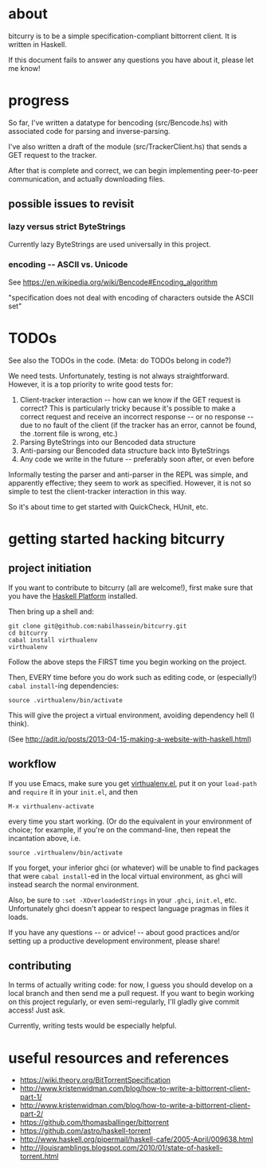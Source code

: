 # about
bitcurry is to be a simple specification-compliant bittorrent client.
It is written in Haskell.

If this document fails to answer any questions you have about it,
please let me know!

# progress
So far, I've written a datatype for bencoding (src/Bencode.hs)
with associated code for parsing and inverse-parsing.

I've also written a draft of the module (src/TrackerClient.hs)
that sends a GET request to the tracker.

After that is complete and correct, we can begin implementing
peer-to-peer communication, and actually downloading files.

## possible issues to revisit
### lazy versus strict ByteStrings
Currently lazy ByteStrings are used universally in this project.

### encoding -- ASCII vs. Unicode
See https://en.wikipedia.org/wiki/Bencode#Encoding_algorithm

"specification does not deal with encoding of characters outside the ASCII set"

# TODOs
See also the TODOs in the code. (Meta: do TODOs belong in code?)

We need tests. Unfortunately, testing is not always straightforward.
However, it is a top priority to write good tests for:

1. Client-tracker interaction -- how can we know if the GET request is correct?
This is particularly tricky because it's possible to make a correct request and
receive an incorrect response -- or no response -- due to no fault of the client
(if the tracker has an error, cannot be found, the .torrent file is wrong, etc.)
2. Parsing ByteStrings into our Bencoded data structure
3. Anti-parsing our Bencoded data structure back into ByteStrings
4. Any code we write in the future -- preferably soon after, or even before

Informally testing the parser and anti-parser in the REPL was simple,
and apparently effective; they seem to work as specified.
However, it is not so simple to test the client-tracker interaction in this way.

So it's about time to get started with QuickCheck, HUnit, etc.

# getting started hacking bitcurry
## project initiation
If you want to contribute to bitcurry (all are welcome!), first make sure that
you have the [Haskell Platform](http://www.haskell.org/platform/) installed.

Then bring up a shell and:

    git clone git@github.com:nabilhassein/bitcurry.git
    cd bitcurry
    cabal install virthualenv
    virthualenv

Follow the above steps the FIRST time you begin working on the project.

Then, EVERY time before you do work such as editing code, or
(especially!) `cabal install`-ing dependencies:

    source .virthualenv/bin/activate

This will give the project a virtual environment, avoiding dependency hell (I think).

(See http://adit.io/posts/2013-04-15-making-a-website-with-haskell.html)

## workflow

If you use Emacs, make sure you get [virthualenv.el](https://github.com/Paczesiowa/virthualenv/blob/master/virthualenv.el),
put it on your `load-path` and `require` it in your `init.el`, and then

    M-x virthualenv-activate

every time you start working.
(Or do the equivalent in your environment of choice; for example,
if you're on the command-line, then repeat the incantation above, i.e.

    source .virthualenv/bin/activate

If you forget, your inferior ghci (or whatever) will be unable to find packages
that were `cabal install`-ed in the local virtual environment,
as ghci will instead search the normal environment.

Also, be sure to `:set -XOverloadedStrings` in your `.ghci`, `init.el`, etc.
Unfortunately ghci doesn't appear to respect language pragmas in files it loads.

If you have any questions -- or advice! -- about good practices and/or
setting up a productive development environment, please share!

## contributing

In terms of actually writing code: for now, I guess you should
develop on a local branch and then send me a pull request.
If you want to begin working on this project regularly, or even semi-regularly,
I'll gladly give commit access! Just ask.

Currently, writing tests would be especially helpful.

# useful resources and references
- https://wiki.theory.org/BitTorrentSpecification
- http://www.kristenwidman.com/blog/how-to-write-a-bittorrent-client-part-1/
- http://www.kristenwidman.com/blog/how-to-write-a-bittorrent-client-part-2/
- https://github.com/thomasballinger/bittorrent
- https://github.com/astro/haskell-torrent
- http://www.haskell.org/pipermail/haskell-cafe/2005-April/009638.html
- http://jlouisramblings.blogspot.com/2010/01/state-of-haskell-torrent.html
